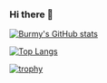 ### Hi there 👋

[![Burmy's GitHub stats](https://github-readme-stats.vercel.app/api?username=anuraghazra&show_icons=true&theme=radical&hide=stars)](https://github.com/Burmy/github-readme-stats)

[![Top Langs](https://github-readme-stats.vercel.app/api/top-langs/?username=Burmy&layout=compact&theme=radical)](https://github.com/Burmy/github-readme-stats)

[![trophy](https://github-profile-trophy.vercel.app/?username=Burmy&theme=radical&title=Commit,Joined2020&margin-w=15)](https://github.com/Burmy/github-profile-trophy)
